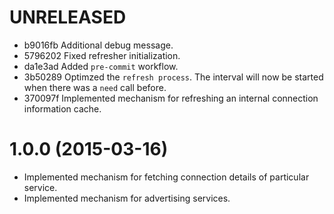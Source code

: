 # UNRELEASED

  * b9016fb Additional debug message.
  * 5796202 Fixed refresher initialization.
  * da1e3ad Added `pre-commit` workflow.
  * 3b50289 Optimzed the `refresh process`. The interval will now be started when there was a `need` call before.
  * 370097f Implemented mechanism for refreshing an internal connection information cache.

# 1.0.0 (2015-03-16)

  * Implemented mechanism for fetching connection details of particular service.
  * Implemented mechanism for advertising services.

